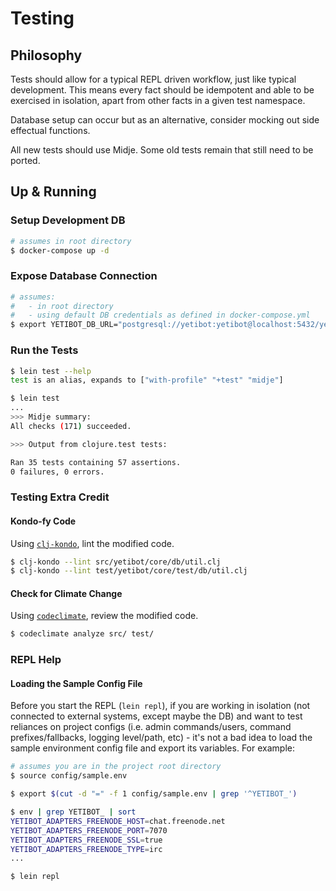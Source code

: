# Testing

## Philosophy

Tests should allow for a typical REPL driven workflow, just like typical development. This means every fact should be idempotent and able to be exercised in isolation, apart from other facts in a given test namespace.

Database setup can occur but as an alternative, consider mocking out side effectual functions.

All new tests should use Midje. Some old tests remain that still need to be ported.

## Up & Running

### Setup Development DB
```bash
# assumes in root directory
$ docker-compose up -d
```

### Expose Database Connection
```bash
# assumes:
#   - in root directory
#   - using default DB credentials as defined in docker-compose.yml
$ export YETIBOT_DB_URL="postgresql://yetibot:yetibot@localhost:5432/yetibot"
```

### Run the Tests
```bash
$ lein test --help
test is an alias, expands to ["with-profile" "+test" "midje"]

$ lein test
...
>>> Midje summary:
All checks (171) succeeded.

>>> Output from clojure.test tests:

Ran 35 tests containing 57 assertions.
0 failures, 0 errors.
```

### Testing Extra Credit

#### Kondo-fy Code

Using [`clj-kondo`](https://github.com/clj-kondo/clj-kondo), lint the modified code.
```bash
$ clj-kondo --lint src/yetibot/core/db/util.clj
$ clj-kondo --lint test/yetibot/core/test/db/util.clj
```

#### Check for Climate Change

Using [`codeclimate`](https://github.com/codeclimate/codeclimate), review the modified code.
```bash
$ codeclimate analyze src/ test/
```

### REPL Help

#### Loading the Sample Config File

Before you start the REPL (`lein repl`), if you are working in isolation (not connected to external systems, except maybe the DB) and want to test reliances on project configs (i.e. admin commands/users, command prefixes/fallbacks, logging level/path, etc) - it's not a bad idea to load the sample environment config file and export its variables. For example:
```bash
# assumes you are in the project root directory
$ source config/sample.env

$ export $(cut -d "=" -f 1 config/sample.env | grep '^YETIBOT_')

$ env | grep YETIBOT_ | sort
YETIBOT_ADAPTERS_FREENODE_HOST=chat.freenode.net
YETIBOT_ADAPTERS_FREENODE_PORT=7070
YETIBOT_ADAPTERS_FREENODE_SSL=true
YETIBOT_ADAPTERS_FREENODE_TYPE=irc
...

$ lein repl
```
